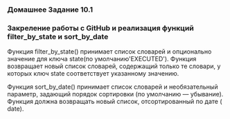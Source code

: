 ### Домашнее Задание 10.1

### Закреление работы с GitHub и реализация функций filter_by_state и sort_by_date

Функция filter_by_state() принимает список словарей и опционально значение для ключа
state(по умолчанию'EXECUTED'). Функция возвращает новый список словарей, содержащий только те словари, у которых ключ
state соответствует указанному значению.

Функция sort_by_date() принимает список словарей и необязательный параметр, задающий порядок сортировки (по умолчанию — убывание). Функция должна возвращать новый список, отсортированный по дате (
date).
